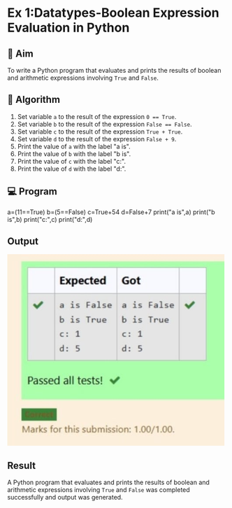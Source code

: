 
# Ex 1:Datatypes-Boolean Expression Evaluation in Python

## 🎯 Aim
To write a Python program that evaluates and prints the results of boolean and arithmetic expressions involving `True` and `False`.

## 🧠 Algorithm
1. Set variable `a` to the result of the expression `0 == True`.
2. Set variable `b` to the result of the expression `False == False`.
3. Set variable `c` to the result of the expression `True + True`.
4. Set variable `d` to the result of the expression `False + 9`.
5. Print the value of `a` with the label "a is".
6. Print the value of `b` with the label "b is".
7. Print the value of `c` with the label "c:".
8. Print the value of `d` with the label "d:".

## 💻 Program
a=(11==True)
b=(5==False)
c=True+54
d=False+7
print("a is",a)
print("b is",b)
print("c:",c)
print("d:",d)

## Output
![alt text](c2.jpg)
## Result
A Python program that evaluates and prints the results of boolean and arithmetic expressions involving `True` and `False` was completed successfully and output was generated.
